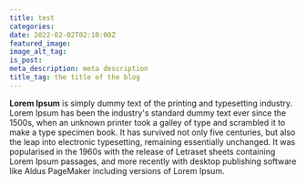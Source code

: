 ```yaml
---
title: test
categories:
date: 2022-02-02T02:10:00Z
featured_image:
image_alt_tag:
is_post:
meta_description: meta description
title_tag: the title of the blog
---
```

**Lorem Ipsum**&nbsp;is simply dummy text of the printing and typesetting industry. Lorem Ipsum has been the industry's standard dummy text ever since the 1500s, when an unknown printer took a galley of type and scrambled it to make a type specimen book. It has survived not only five centuries, but also the leap into electronic typesetting, remaining essentially unchanged. It was popularised in the 1960s with the release of Letraset sheets containing Lorem Ipsum passages, and more recently with desktop publishing software like Aldus PageMaker including versions of Lorem Ipsum.
